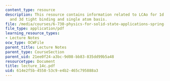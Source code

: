 ```yaml
---
content_type: resource
description: This resource contains information related to LCAo for 1d crystals, 2d
  and 3d tight binding and single atom basis.
file: /media/courses/6-730-physics-for-solid-state-applications-spring-2003/614e2f5b455853c9e4b2465c795888a3_lecture_14c.pdf
file_type: application/pdf
learning_resource_types:
- Lecture Notes
ocw_type: OCWFile
parent_title: Lecture Notes
parent_type: CourseSection
parent_uid: 21ee0f24-a3bc-9d08-bb83-835dd99b5a48
resourcetype: Document
title: lecture_14c.pdf
uid: 614e2f5b-4558-53c9-e4b2-465c795888a3
---
```

